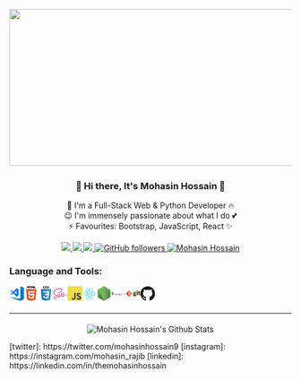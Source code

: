 <p align="center">
<img height="280" width ="800" src="https://static.dribbble.com/users/730703/screenshots/6581243/avento.gif">
</p>
<h3 align="center">👋 Hi there, It's Mohasin Hossain 👋 </h3>
<p align="center">
🌱 I'm a Full-Stack Web & Python Developer 🔥 <br>
😉 I'm immensely passionate about what I do 💕 <br>
⚡ Favourites: Bootstrap, JavaScript, React ✨ <br>
</p>

<p align="center">
  <a href="https://facebook.com/mohasinhossen.rajib" target="_blank">
    <img src="https://img.shields.io/badge/-Facebook-1877F2?style=flat&labelColor=1877F2&logo=facebook&logoColor=white&link=https://facebook.com/mohasinhossen.rajib">
  </a>
  
  <a href="https://twitter.com/mohasinhossain9" target="_blank">
    <img src="https://img.shields.io/badge/-Twitter-1ca0f1?style=flat&labelColor=1ca0f1&logo=twitter&logoColor=white&link=https://twitter.com/mohasinhossain9">
  </a>
  <a href="mailto:mohasinhossainrajib2@gmail.com?subject=Hello Dear Mohasin Hossain! I send this message from your Github Profile. I need to talk to you for some quries!" target="_blank">
    <img src="https://img.shields.io/badge/-Mail Me-c14438?style=flat&logo=Gmail&logoColor=white&link=mailto:mohasinhossainrajib2@gmail.com">
  </a>
  <a href="https://github.com/mohasin-hossain" target="_blank">
    <img alt="GitHub followers" src="https://img.shields.io/github/followers/mohasin-hossain?label=Github&style=flat">
  </a>
  <a href="https://github.com/mohasin-hossain" target="_blank">
    <img src="https://komarev.com/ghpvc/?username=mohasin-hossain&label=Views&color=brightgreen&style=flat" alt="Mohasin Hossain" />
  </a>
</p



<br>


### Language and Tools:
<img align="left" alt="Visual Studio Code" width="26px" src="https://raw.githubusercontent.com/github/explore/80688e429a7d4ef2fca1e82350fe8e3517d3494d/topics/visual-studio-code/visual-studio-code.png" />
<img align="left" alt="HTML5" width="26px" src="https://raw.githubusercontent.com/github/explore/80688e429a7d4ef2fca1e82350fe8e3517d3494d/topics/html/html.png" />
<img align="left" alt="CSS3" width="26px" src="https://raw.githubusercontent.com/github/explore/80688e429a7d4ef2fca1e82350fe8e3517d3494d/topics/css/css.png" />
<img align="left" alt="Sass" width="26px" src="https://raw.githubusercontent.com/github/explore/80688e429a7d4ef2fca1e82350fe8e3517d3494d/topics/sass/sass.png" />
<img align="left" alt="JavaScript" width="26px" src="https://raw.githubusercontent.com/github/explore/80688e429a7d4ef2fca1e82350fe8e3517d3494d/topics/javascript/javascript.png" />


<img align="left" alt="React" width="26px" src="https://raw.githubusercontent.com/github/explore/80688e429a7d4ef2fca1e82350fe8e3517d3494d/topics/react/react.png" />
<img align="left" alt="Node.js" width="26px" src="https://raw.githubusercontent.com/github/explore/80688e429a7d4ef2fca1e82350fe8e3517d3494d/topics/nodejs/nodejs.png" />
<img align="left" alt="MongoDB" width="26px" src="https://raw.githubusercontent.com/github/explore/80688e429a7d4ef2fca1e82350fe8e3517d3494d/topics/mongodb/mongodb.png" />
<img align="left" alt="Git" width="26px" src="https://raw.githubusercontent.com/github/explore/80688e429a7d4ef2fca1e82350fe8e3517d3494d/topics/git/git.png" />
<img align="left" alt="GitHub" width="26px" src="https://raw.githubusercontent.com/github/explore/78df643247d429f6cc873026c0622819ad797942/topics/github/github.png" />



<br>

<br> 


---
<p align="center">
<img align="middle" alt="Mohasin Hossain's Github Stats" src="https://github-readme-stats.vercel.app/api?username=mohasin-hossain&show_icons=true&hide_border=false" />
<p>
[twitter]: https://twitter.com/mohasinhossain9
[instagram]: https://instagram.com/mohasin_rajib
[linkedin]: https://linkedin.com/in/themohasinhossain

